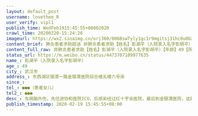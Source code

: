 ```yaml
---
layout: default_post
username: lovethee_R
user_verify: vipl1
publish_time: WedFeb1915:45:55+08002020
crawl_time: 20200220-15:24:20
imageurl: https://wx2.sinaimg.cn/orj360/006BswTyly1gc1r9mgitsj31hc0u0b29.jpg,https://wx3.sinaimg.cn/orj360/006BswTyly1gc1r9n0r8vj30u01hc7wh.jpg,https://wx4.sinaimg.cn/orj360/006BswTyly1gc1r9nk3naj30om1hctre.jpg
content_brief: 肺炎患者求助超话 非肺炎患者求助【姓名】彭湖平（入院录入名字彭胡平）【年龄】49【所在城市】武汉市【所在小区、社区】东西湖区银潭一路 金银潭医院 综合楼五楼六号床【病患时间】31天【联系方式】●●●（患者女儿）【其他紧急联系人】●●●【病情描述】车祸脑外伤，先住进 ...全文
content_full_raw: 非肺炎患者求助【姓名】彭湖平（入院录入名字彭胡平）【年龄】49【所在城市】武汉市【所在小区、社区】东西湖区银潭一路金银潭医院综合楼五楼六号床【病患时间】31天【联系方式】●●●（患者女儿）【其他紧急联系人】●●●【病情描述】车祸脑外伤，先住进协和医院ICU，后感染经过红十字会医院，最后到金银潭医院，这段时间，病人一直昏迷不醒，不能进食，也没有得到过治疗，金银潭医院也通知排除了新型肺炎，要求出院。紧急求助，已经联系了所有医院都不接收，脑外伤不能再拖下去了，可以收治，住走廊都可以，拜托了🙏🙏🙏
status_url: https://m.weibo.cn/status/4473707109977635
name_: 彭湖平（入院录入名字彭胡平）
age_: 49
city_: 武汉市
address_: 东西湖区银潭一路金银潭医院综合楼五楼六号床
since_: 
tel_: ●●●（患者女儿）
tel2_: ●●●
desc_: 车祸脑外伤，先住进协和医院ICU，后感染经过红十字会医院，最后到金银潭医院，这段时间，病人一直昏迷不醒，不能进食，也没有得到过治疗，金银潭医院也通知排除了新型肺炎，要求出院。紧急求助，已经联系了所有医院都不接收，脑外伤不能再拖下去了，可以收治，住走廊都可以，拜托了🙏🙏🙏
publish_timestamp: 2020-02-19 15:45:55+08:00
---
```

